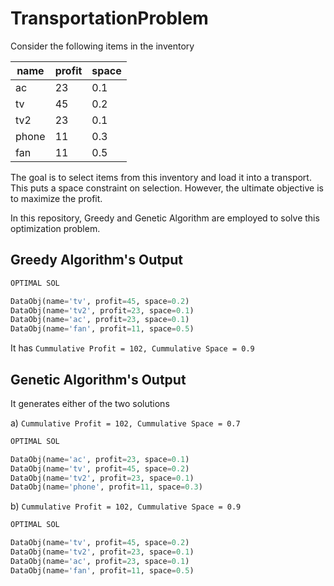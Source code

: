 # TransportationProblem

Consider the following items in the inventory

| name| profit | space |
| --  | ------ | ----- |
| ac  |   23   |  0.1  |
| tv  |   45   |  0.2  |
| tv2 |   23   |  0.1  |
|phone|   11   |  0.3  |
| fan |   11   |  0.5  |

The goal is to select items from this inventory and load it into a transport.
This puts a space constraint on selection. However, the ultimate objective is to maximize the profit.

In this repository, Greedy and Genetic Algorithm are employed to solve this optimization problem. 

## Greedy Algorithm's Output

``` python
OPTIMAL SOL

DataObj(name='tv', profit=45, space=0.2)
DataObj(name='tv2', profit=23, space=0.1)
DataObj(name='ac', profit=23, space=0.1)
DataObj(name='fan', profit=11, space=0.5)
```
It has `Cummulative Profit = 102, Cummulative Space = 0.9`

## Genetic Algorithm's Output 

It generates either of the two solutions

a) `Cummulative Profit = 102, Cummulative Space = 0.7`

``` python
OPTIMAL SOL

DataObj(name='ac', profit=23, space=0.1)
DataObj(name='tv', profit=45, space=0.2)
DataObj(name='tv2', profit=23, space=0.1)
DataObj(name='phone', profit=11, space=0.3)
```

b) `Cummulative Profit = 102, Cummulative Space = 0.9`

``` python
OPTIMAL SOL

DataObj(name='tv', profit=45, space=0.2)
DataObj(name='tv2', profit=23, space=0.1)
DataObj(name='ac', profit=23, space=0.1)
DataObj(name='fan', profit=11, space=0.5)
```